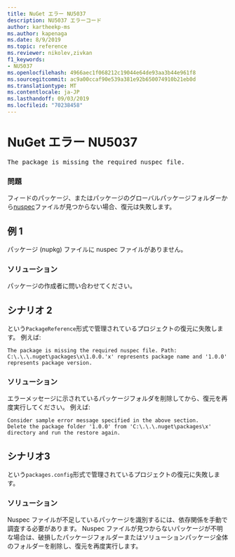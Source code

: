 ```yaml
---
title: NuGet エラー NU5037
description: NU5037 エラーコード
author: kartheekp-ms
ms.author: kapenaga
ms.date: 8/9/2019
ms.topic: reference
ms.reviewer: nikolev,zivkan
f1_keywords:
- NU5037
ms.openlocfilehash: 4966aec1f068212c19044e64de93aa3b44e961f8
ms.sourcegitcommit: ac9a00ccaf90e539a381e92b650074910b21eb0d
ms.translationtype: MT
ms.contentlocale: ja-JP
ms.lasthandoff: 09/03/2019
ms.locfileid: "70238458"
---
```

# <a name="nuget-error-nu5037"></a>NuGet エラー NU5037
<pre>The package is missing the required nuspec file.</pre>

### <a name="issue"></a>問題

フィードのパッケージ、またはパッケージのグローバルパッケージフォルダーから[nuspec](../nuspec.md)ファイルが見つからない場合、復元は失敗します。

## <a name="scenario-1"></a>例 1

パッケージ (nupkg) ファイルに nuspec ファイルがありません。

### <a name="solution"></a>ソリューション

パッケージの作成者に問い合わせてください。 

## <a name="scenario-2"></a>シナリオ 2

という`PackageReference`形式で管理されているプロジェクトの復元に失敗します。 例えば:
```
The package is missing the required nuspec file. Path: C:\.\.\.nuget\packages\x\1.0.0.'x' represents package name and '1.0.0' represents package version.
```

### <a name="solution"></a>ソリューション

エラーメッセージに示されているパッケージフォルダを削除してから、復元を再度実行してください。 例えば:
```
Consider sample error message specified in the above section.
Delete the package folder '1.0.0' from 'C:\.\.\.nuget\packages\x' directory and run the restore again.
```

## <a name="scenario-3"></a>シナリオ3

という`packages.config`形式で管理されているプロジェクトの復元に失敗します。

### <a name="solution"></a>ソリューション

Nuspec ファイルが不足しているパッケージを識別するには、依存関係を手動で調査する必要があります。 Nuspec ファイルが見つからないパッケージが不明な場合は、破損したパッケージフォルダーまたはソリューションパッケージ全体のフォルダーを削除し、復元を再度実行します。